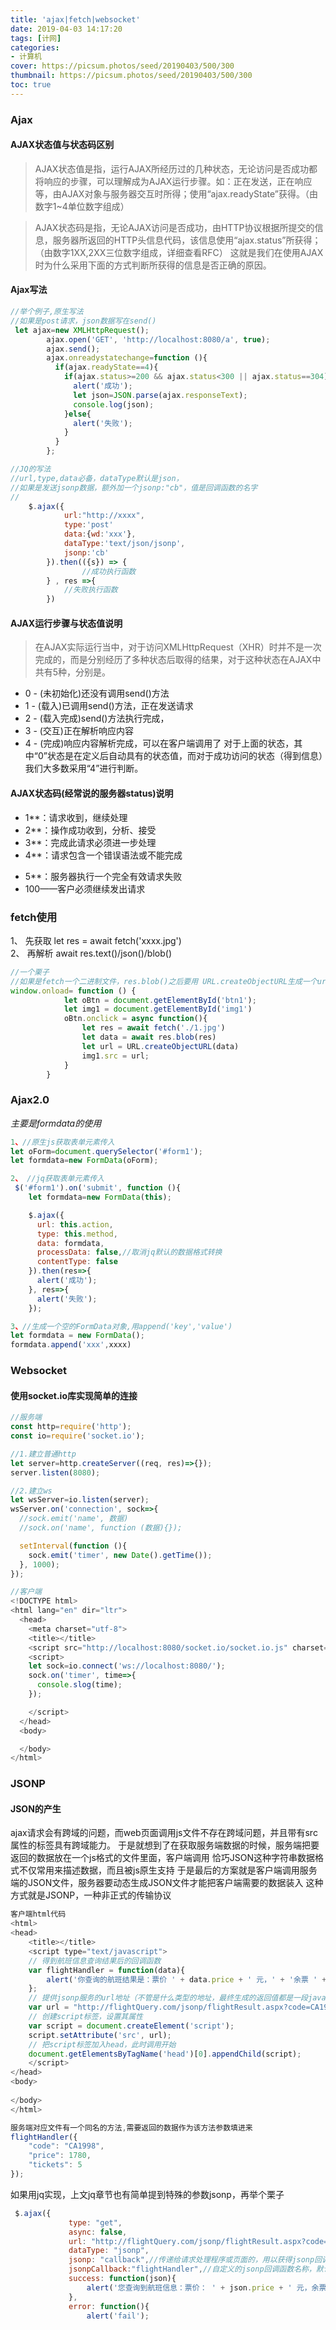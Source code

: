 ```yaml
---
title: 'ajax|fetch|websocket'
date: 2019-04-03 14:17:20
tags: [计网]
categories: 
- 计算机
cover: https://picsum.photos/seed/20190403/500/300
thumbnail: https://picsum.photos/seed/20190403/500/300
toc: true
---
```

### Ajax
#### AJAX状态值与状态码区别
>AJAX状态值是指，运行AJAX所经历过的几种状态，无论访问是否成功都将响应的步骤，可以理解成为AJAX运行步骤。如：正在发送，正在响应等，由AJAX对象与服务器交互时所得；使用“ajax.readyState”获得。（由数字1~4单位数字组成）

>AJAX状态码是指，无论AJAX访问是否成功，由HTTP协议根据所提交的信息，服务器所返回的HTTP头信息代码，该信息使用“ajax.status”所获得；（由数字1XX,2XX三位数字组成，详细查看RFC）
这就是我们在使用AJAX时为什么采用下面的方式判断所获得的信息是否正确的原因。

#### Ajax写法
```js
//举个例子,原生写法
//如果是post请求，json数据写在send()
 let ajax=new XMLHttpRequest();
        ajax.open('GET', 'http://localhost:8080/a', true);
        ajax.send();
        ajax.onreadystatechange=function (){
          if(ajax.readyState==4){
            if(ajax.status>=200 && ajax.status<300 || ajax.status==304){
              alert('成功');
              let json=JSON.parse(ajax.responseText);
              console.log(json);
            }else{
              alert('失败');
            }
          }
        };
```
```js
//JQ的写法
//url,type,data必备，dataType默认是json，
//如果是发送jsonp数据，额外加一个jsonp:"cb"，值是回调函数的名字
//
	$.ajax({
			url:"http://xxxx",
			type:'post'
			data:{wd:'xxx'},
			dataType:'text/json/jsonp',
			jsonp:'cb'
		}).then(({s}) => {
				//成功执行函数
		} , res =>{
		    //失败执行函数
		})
```
#### AJAX运行步骤与状态值说明
>在AJAX实际运行当中，对于访问XMLHttpRequest（XHR）时并不是一次完成的，而是分别经历了多种状态后取得的结果，对于这种状态在AJAX中共有5种，分别是。
- 0 - (未初始化)还没有调用send()方法
- 1 - (载入)已调用send()方法，正在发送请求
- 2 - (载入完成)send()方法执行完成，
- 3 - (交互)正在解析响应内容
- 4 - (完成)响应内容解析完成，可以在客户端调用了
对于上面的状态，其中“0”状态是在定义后自动具有的状态值，而对于成功访问的状态（得到信息）我们大多数采用“4”进行判断。

 
#### AJAX状态码(经常说的服务器status)说明
+ 1**：请求收到，继续处理
+ 2**：操作成功收到，分析、接受
+ 3**：完成此请求必须进一步处理
+ 4**：请求包含一个错误语法或不能完成
- 5**：服务器执行一个完全有效请求失败
- 100——客户必须继续发出请求



### fetch使用
1、 先获取 let res = await fetch('xxxx.jpg')<br> 
2、 再解析 await res.text()/json()/blob() 
```js
//一个栗子
//如果是fetch一个二进制文件，res.blob()之后要用 URL.createObjectURL生成一个url才能用
window.onload= function () {
            let oBtn = document.getElementById('btn1');
			let img1 = document.getElementById('img1')
            oBtn.onclick = async function(){
                let res = await fetch('./1.jpg')
                let data = await res.blob(res)
                let url = URL.createObjectURL(data)
                img1.src = url;
            }
        }
```


### Ajax2.0
<i>主要是formdata的使用</i>
```js
1、//原生js获取表单元素传入 
let oForm=document.querySelector('#form1');
let formdata=new FormData(oForm);

2、 //jq获取表单元素传入
 $('#form1').on('submit', function (){
    let formdata=new FormData(this);

    $.ajax({
      url: this.action,
      type: this.method,
      data: formdata,
      processData: false,//取消jq默认的数据格式转换
      contentType: false
    }).then(res=>{
      alert('成功');
    }, res=>{
      alert('失败');
    });

3、//生成一个空的FormData对象,用append('key','value')
let formdata = new FormData();
formdata.append('xxx',xxxx)

```



### Websocket
#### 使用socket.io库实现简单的连接
```js
//服务端
const http=require('http');
const io=require('socket.io');

//1.建立普通http
let server=http.createServer((req, res)=>{});
server.listen(8080);

//2.建立ws
let wsServer=io.listen(server);
wsServer.on('connection', sock=>{
  //sock.emit('name', 数据)
  //sock.on('name', function (数据){});

  setInterval(function (){
    sock.emit('timer', new Date().getTime());
  }, 1000);
});

```

```js
//客户端
<!DOCTYPE html>
<html lang="en" dir="ltr">
  <head>
    <meta charset="utf-8">
    <title></title>
    <script src="http://localhost:8080/socket.io/socket.io.js" charset="utf-8"></script>
    <script>
    let sock=io.connect('ws://localhost:8080/');
    sock.on('timer', time=>{
      console.slog(time);
    });

    </script>
  </head>
  <body>

  </body>
</html>

```


### JSONP
#### JSON的产生

ajax请求会有跨域的问题，而web页面调用js文件不存在跨域问题，并且带有src属性的标签具有跨域能力。
于是就想到了在获取服务端数据的时候，服务端把要返回的数据放在一个js格式的文件里面，客户端调用
恰巧JSON这种字符串数据格式不仅常用来描述数据，而且被js原生支持
于是最后的方案就是客户端调用服务端的JSON文件，服务器要动态生成JSON文件才能把客户端需要的数据装入
这种方式就是JSONP，一种非正式的传输协议
```js
客户端html代码
<html>
<head>
    <title></title>
    <script type="text/javascript">
    // 得到航班信息查询结果后的回调函数
    var flightHandler = function(data){
        alert('你查询的航班结果是：票价 ' + data.price + ' 元，' + '余票 ' + data.tickets + ' 张。');
    };
    // 提供jsonp服务的url地址（不管是什么类型的地址，最终生成的返回值都是一段javascript代码）
    var url = "http://flightQuery.com/jsonp/flightResult.aspx?code=CA1998&callback=flightHandler";
    // 创建script标签，设置其属性
    var script = document.createElement('script');
    script.setAttribute('src', url);
    // 把script标签加入head，此时调用开始
    document.getElementsByTagName('head')[0].appendChild(script); 
    </script>
</head>
<body>
 
</body>
</html>

服务端对应文件有一个同名的方法,需要返回的数据作为该方法参数填进来
flightHandler({
    "code": "CA1998",
    "price": 1780,
    "tickets": 5
});
```
如果用jq实现，上文jq章节也有简单提到特殊的参数jsonp，再举个栗子

```js
 $.ajax({
             type: "get",
             async: false,
             url: "http://flightQuery.com/jsonp/flightResult.aspx?code=CA1998",
             dataType: "jsonp",
             jsonp: "callback",//传递给请求处理程序或页面的，用以获得jsonp回调函数名的参数名(一般默认为:callback)
             jsonpCallback:"flightHandler",//自定义的jsonp回调函数名称，默认为jQuery自动生成的随机函数名，也可以写"?"，jQuery会自动为你处理数据
             success: function(json){
                 alert('您查询到航班信息：票价： ' + json.price + ' 元，余票： ' + json.tickets + ' 张。');
             },
             error: function(){
                 alert('fail');

```
